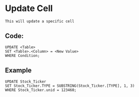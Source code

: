 # Update Cell

    This will update a specific cell
    
## Code:

    UPDATE <Table>
    SET <Table>.<Column> = <New Value>
    WHERE Condition;
    
## Example

    UPDATE Stock_Ticker
    SET Stock_Ticker.TYPE = SUBSTRING(Stock_Ticker.[TYPE], 1, 3)
    WHERE Stock_Ticker.unid = 123460;


